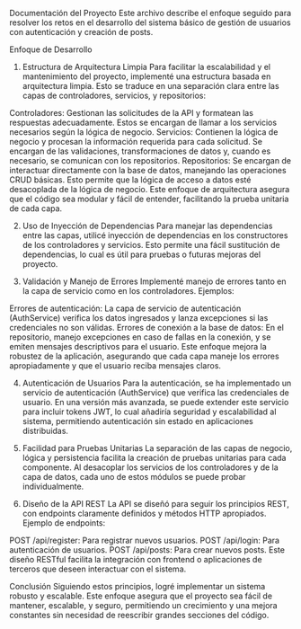 Documentación del Proyecto
Este archivo describe el enfoque seguido para resolver los retos en el desarrollo del sistema básico de gestión de usuarios con autenticación y creación de posts.

Enfoque de Desarrollo
1. Estructura de Arquitectura Limpia
Para facilitar la escalabilidad y el mantenimiento del proyecto, implementé una estructura basada en arquitectura limpia. Esto se traduce en una separación clara entre las capas de controladores, servicios, y repositorios:

Controladores: Gestionan las solicitudes de la API y formatean las respuestas adecuadamente. Estos se encargan de llamar a los servicios necesarios según la lógica de negocio.
Servicios: Contienen la lógica de negocio y procesan la información requerida para cada solicitud. Se encargan de las validaciones, transformaciones de datos y, cuando es necesario, se comunican con los repositorios.
Repositorios: Se encargan de interactuar directamente con la base de datos, manejando las operaciones CRUD básicas. Esto permite que la lógica de acceso a datos esté desacoplada de la lógica de negocio.
Este enfoque de arquitectura asegura que el código sea modular y fácil de entender, facilitando la prueba unitaria de cada capa.

2. Uso de Inyección de Dependencias
Para manejar las dependencias entre las capas, utilicé inyección de dependencias en los constructores de los controladores y servicios. Esto permite una fácil sustitución de dependencias, lo cual es útil para pruebas o futuras mejoras del proyecto.

3. Validación y Manejo de Errores
Implementé manejo de errores tanto en la capa de servicio como en los controladores. Ejemplos:

Errores de autenticación: La capa de servicio de autenticación (AuthService) verifica los datos ingresados y lanza excepciones si las credenciales no son válidas.
Errores de conexión a la base de datos: En el repositorio, manejo excepciones en caso de fallas en la conexión, y se emiten mensajes descriptivos para el usuario.
Este enfoque mejora la robustez de la aplicación, asegurando que cada capa maneje los errores apropiadamente y que el usuario reciba mensajes claros.

4. Autenticación de Usuarios
Para la autenticación, se ha implementado un servicio de autenticación (AuthService) que verifica las credenciales de usuario. En una versión más avanzada, se puede extender este servicio para incluir tokens JWT, lo cual añadiría seguridad y escalabilidad al sistema, permitiendo autenticación sin estado en aplicaciones distribuidas.

5. Facilidad para Pruebas Unitarias
La separación de las capas de negocio, lógica y persistencia facilita la creación de pruebas unitarias para cada componente. Al desacoplar los servicios de los controladores y de la capa de datos, cada uno de estos módulos se puede probar individualmente.

6. Diseño de la API REST
La API se diseñó para seguir los principios REST, con endpoints claramente definidos y métodos HTTP apropiados. Ejemplo de endpoints:

POST /api/register: Para registrar nuevos usuarios.
POST /api/login: Para autenticación de usuarios.
POST /api/posts: Para crear nuevos posts.
Este diseño RESTful facilita la integración con frontend o aplicaciones de terceros que deseen interactuar con el sistema.

Conclusión
Siguiendo estos principios, logré implementar un sistema robusto y escalable. Este enfoque asegura que el proyecto sea fácil de mantener, escalable, y seguro, permitiendo un crecimiento y una mejora constantes sin necesidad de reescribir grandes secciones del código.